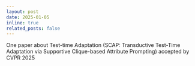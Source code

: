 ```yaml
---
layout: post
date: 2025-01-05
inline: true
related_posts: false
---
```


One paper about Test-time Adaptation (SCAP: Transductive Test-Time Adaptation via Supportive Clique-based Attribute Prompting) accepted by CVPR 2025
